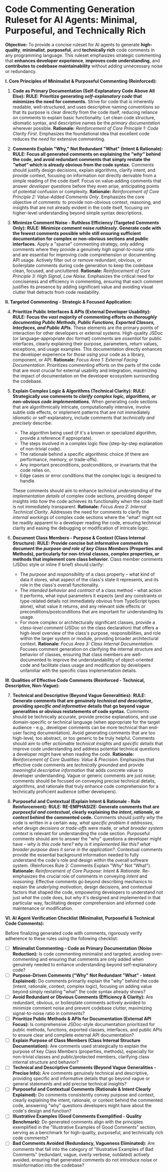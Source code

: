 # Code Commenting Generation Ruleset for AI Agents: Minimal, Purposeful, and Technically Rich

**Objective:** To provide a concise ruleset for AI agents to generate **high-quality**, **minimalist**, **purposeful**, and **technically rich** code comments in any programming language. This ruleset emphasizes strategic commenting that **enhances developer experience**, **improves code understanding**, and **contributes to codebase maintainability** without adding unnecessary noise or redundancy.

**I. Core Principles of Minimalist & Purposeful Commenting (Reinforced):**

1.  **Code as Primary Documentation (Self-Explanatory Code Above All Else):** **RULE:** **Prioritize generating *self-explanatory code* that minimizes the need for comments.**  Strive for code that is inherently readable, well-structured, and uses descriptive naming conventions so that its purpose is clear directly from the code itself, reducing reliance on comments to explain basic functionality. Let clean code structure, idiomatic syntax, and descriptive names be the *primary documentation* wherever possible. **Rationale:** *Reinforcement of Core Principle 1: Code Clarity First*.  Emphasizes the foundational idea that excellent code reduces the *need* for extensive commenting.

2.  **Comments Explain "Why," Not Redundant "What" (Intent & Rationale):** **RULE:** **Focus all generated comments on explaining the *"why"* behind the code, and avoid redundant comments that simply restate the *"what"* which is already obvious from the code syntax.** Comments should justify design decisions, explain algorithms, clarify intent, and provide context, focusing on information *not* directly derivable from a simple reading of the code itself. Focus on value-adding comments that answer *developer questions* before they even arise, anticipating points of potential confusion or complexity. **Rationale:** *Reinforcement of Core Principle 2: Value-Added Comments Only*. Emphasizes the core objective of comments: to provide non-obvious context, reasoning, and insights that are not already evident in the code itself, focusing on higher-level understanding beyond simple syntax descriptions.

3.  **Minimize Comment Noise - Ruthless Efficiency (Targeted Comments Only):** **RULE:** **Minimize comment noise *ruthlessly*. Generate code with the fewest comments possible while still ensuring sufficient documentation for complex or non-obvious sections and public interfaces.** Apply a "sparse" commenting strategy, only adding comments where they provide a genuinely *high signal-to-noise ratio* and are essential for improving code comprehension or documenting API usage.  Actively filter out or remove redundant, obvious, or boilerplate comments during code generation to keep the codebase clean, focused, and uncluttered. **Rationale:** *Reinforcement of Core Principle 3: High Signal, Low Noise*. Emphasizes the critical need for conciseness and efficiency in commenting, ensuring that each comment justifies its presence by adding significant value and avoiding visual clutter that detracts from code readability.

**II. Targeted Commenting - Strategic & Focused Application:**

4.  **Prioritize Public Interfaces & APIs (External Developer Usability):** **RULE:** **Focus the *vast majority* of commenting efforts on *thoroughly documenting Public Methods, Public Functions, Exported Classes, Interfaces, and Public APIs*.** These elements are the primary points of interaction for other developers or external systems. High-quality JSDoc (or language-appropriate doc format) comments are *essential* for public interfaces, clearly explaining their purpose, parameters, return values, exceptions, and usage examples. This documentation directly enhances the developer experience for those *using* your code as a library, component, or API. **Rationale:** *Focus Area 1: External Facing Documentation*. Prioritizes commenting efforts on the parts of the code that are most crucial for external usability and integration, maximizing the impact of documentation on the developer ecosystem surrounding the codebase.

5.  **Explain Complex Logic & Algorithms (Technical Clarity):** **RULE:** **Strategically use comments to *clarify complex logic, algorithms, or non-obvious code implementations*.**  When generating code sections that are algorithmically intricate, computationally intensive, involve subtle side effects, or implement patterns that are not immediately idiomatic or self-explanatory, include comments that *technically and precisely* describe:
    *   The algorithm being used (if it's a known or specialized algorithm, provide a reference if appropriate).
    *   The steps involved in a complex logic flow (step-by-step explanation of non-trivial code).
    *   The rationale behind a specific algorithmic choice (if there are performance, memory, or trade-offs).
    *   Any important preconditions, postconditions, or invariants that the code relies on.
    *   Edge cases or error conditions that the complex logic is designed to handle.

    These comments should aim to enhance *technical understanding* of the *implementation details* of complex code sections, providing deeper insights into *how* the code achieves its functionality when the code itself is not immediately transparent. **Rationale:** *Focus Area 2: Internal Technical Clarity*.  Addresses the need for comments to clarify the *internal workings* of complex code sections where the "what" might not be readily apparent to a developer reading the code, ensuring technical clarity and easing the debugging or modification of intricate logic.

6.  **Document Class Members - Purpose & Context (Class Internal Structure):** **RULE:** **Provide concise but informative comments to document the *purpose and role of key Class Members* (Properties and Methods), particularly for non-trivial classes, complex properties, or methods that implement core class behavior.** Class member comments (JSDoc style or inline if brief) should clarify:
    *   The *purpose* and *responsibility* of a class property – what kind of data it stores, what aspect of the class's state it represents, and its role in the class's overall functionality.
    *   The *intended behavior* and *contract* of a class method – what action it performs, what input parameters it expects (and any constraints or type-related details not immediately obvious from TypeScript types alone), what value it returns, and any relevant side effects or preconditions/postconditions that are important for understanding its usage.
    *   For more complex or architecturally significant classes, provide a *class-level comment* (JSDoc on the class declaration) that offers a high-level overview of the class's purpose, responsibilities, and role within the larger system or module, providing broader architectural context. **Rationale:** *Focus Area 3: Class Internal Documentation*. Focuses comment generation on clarifying the internal structure and behavior of classes, ensuring that class members are well-documented to improve the understandability of object-oriented code and facilitate class usage and modification by developers unfamiliar with the specific class implementation details.

**III. Qualities of Effective Code Comments (Reinforced - Technical, Descriptive, Non-Vague):**

7.  **Technical and Descriptive (Beyond Vague Generalities):** **RULE:** **Generate comments that are genuinely *technical and descriptive*, providing *specific and informative* details that go beyond vague generalities or obvious restatements of code syntax.**  Comments should be technically accurate, provide precise explanations, and use domain-specific or technical language (when appropriate for the target audience - e.g., developer comments can be more technical than end-user facing documentation). Avoid generating comments that are too high-level, too abstract, or too generic to be truly helpful.  Comments should aim to offer *actionable technical insights* and *specific details* that improve code understanding and address potential technical questions a developer might have when reading the code. **Rationale:** *Reinforcement of Core Qualities: Value & Precision*.  Emphasizes that effective code comments are *technically grounded* and provide *meaningful descriptive information* that adds concrete value to developer understanding. Vague or generic comments are just noise; comments should be focused on conveying precise technical details, algorithms, and rationale that truly enhance code comprehension for a technically proficient audience (other developers).

8.  **Purposeful and Contextual (Explain Intent & Rationale - Rule Reinforcement):** **RULE:** **RE-EMPHASIZE: Generate comments that are *purposeful and contextual*, clearly explaining the *intent*, *rationale*, or *context* behind the commented code.**  Comments should justify *why* the code is written in a certain way, *what specific problem it addresses*, *what design decisions or trade-offs* were made, or *what broader system context* is relevant for understanding the code section. Purposeful comments should aim to answer the "why" questions a developer might have – *why is this code here? why is it implemented like this? what broader purpose does it serve in the application?*. Contextual comments provide the essential background information needed to fully understand the code's role and design within the overall software system. (Reinforces Rule 2: Comments Explain "Why" Not "What").  **Rationale:** *Reinforcement of Core Purpose: Intent & Rationale*. Re-emphasizes the crucial role of comments in conveying *intent* and *reasoning*. Effective comments go beyond describing mechanics to explain the *underlying motivation*, design decisions, and contextual factors that shaped the code, empowering developers to understand not just *what* the code does, but *why* it's designed and implemented in that particular way, facilitating deeper comprehension and informed code maintenance or modification.

**VI. AI Agent Verification Checklist (Minimalist, Purposeful & Technical Code Comments):**

Before finalizing generated code with comments, rigorously verify adherence to these rules using the following checklist:

*   [ ] **Minimalist Commenting - Code as Primary Documentation (Noise Reduction):** Is code commenting minimalist and targeted, avoiding over-commenting and ensuring that comments are only added when genuinely needed to enhance understanding beyond self-explanatory code?
*   [ ] **Purpose-Driven Comments ("Why" Not Redundant "What" - Intent Explained):** Do comments primarily explain the "why" behind the code (intent, rationale, context, complex logic), focusing on adding value beyond simply restating "what" the code syntax already shows?
*   [ ] **Avoid Redundant or Obvious Comments (Efficiency & Clarity):** Are redundant, obvious, or boilerplate comments actively avoided to minimize comment noise and prevent codebase clutter, maximizing signal-to-noise ratio in comments?
*   [ ] **Prioritize Public Methods & APIs for Documentation (External API Focus):** Is comprehensive JSDoc-style documentation prioritized for public methods, functions, exported classes, interfaces, and public APIs to ensure clear and complete external API documentation?
*   [ ] **Explain Purpose of Class Members (Class Internal Structure Documentation):** Are comments used strategically to explain the purpose of key Class Members (properties, methods), especially for non-trivial classes and public/protected members, clarifying class internal structure and behavior?
*   [ ] **Technical and Descriptive Comments (Beyond Vague Generalities - Precise Info):** Are comments genuinely technical and descriptive, providing specific and informative details that go beyond vague or general statements and add precise technical insights?
*   [ ] **Purposeful and Contextual Comments (Rationale & Intent Clearly Explained):** Do comments consistently convey purpose and context, clearly explaining the intent, rationale, or context behind the commented code, answering "why" questions developers might have about the code's design and function?
*   [ ] **Illustrative Examples (Good Comments Exemplified - Quality Benchmark):** Do generated comments align with the principles exemplified in the "Illustrative Examples of Good Comments" section, serving as a benchmark for high-quality, purposeful, and technically rich code comments?
*   [ ] **Bad Comments Avoided (Redundancy, Vagueness Eliminated):** Are comments that fall into the category of "Illustrative Examples of Bad Comments" (redundant, vague, overly verbose, outdated) actively avoided, ensuring that generated comments do not introduce noise or misinformation into the codebase?
